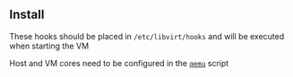 ## Install

These hooks should be placed in `/etc/libvirt/hooks` and will be executed when
starting the VM

Host and VM cores need to be configured in the [`qemu`](qemu) script
